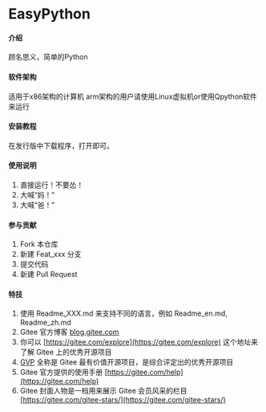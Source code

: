 <!--
 * @作者: __init__(PartyParrot)
 * @作者: ADD(yps666)
 * @Github 地址: https://github.com/PartyParrot359
 * @Gitee 地址: https://gitee.com/JUST_SANS
 * @Gitee 地址: https://gitee.com/yps666py
 * @邮件: 2100970361@qq.com
 * @邮件: qwq-abb-2021@foxmail.com
 * @Date: 2021-11-19 20:32:21
 * @最后一次编辑人: ADD(yps666)
 * @LastEditTime: 2021-12-4 20:17:50
-->
# EasyPython
#### 介绍
顾名思义，简单的Python

#### 软件架构
适用于x86架构的计算机
arm架构的用户请使用Linux虚拟机or使用Qpython软件来运行


#### 安装教程
在发行版中下载程序，打开即可。

#### 使用说明

1.  直接运行！不要怂！
2.  大喊“妈！”
3.  大喊“爸！”

#### 参与贡献

1.  Fork 本仓库
2.  新建 Feat_xxx 分支
3.  提交代码
4.  新建 Pull Request


#### 特技

1.  使用 Readme\_XXX.md 来支持不同的语言，例如 Readme\_en.md, Readme\_zh.md
2.  Gitee 官方博客 [blog.gitee.com](https://blog.gitee.com)
3.  你可以 [https://gitee.com/explore](https://gitee.com/explore) 这个地址来了解 Gitee 上的优秀开源项目
4.  [GVP](https://gitee.com/gvp) 全称是 Gitee 最有价值开源项目，是综合评定出的优秀开源项目
5.  Gitee 官方提供的使用手册 [https://gitee.com/help](https://gitee.com/help)
6.  Gitee 封面人物是一档用来展示 Gitee 会员风采的栏目 [https://gitee.com/gitee-stars/](https://gitee.com/gitee-stars/)
